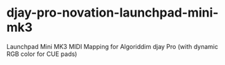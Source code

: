 # djay-pro-novation-launchpad-mini-mk3
Launchpad Mini MK3 MIDI Mapping for Algoriddim djay Pro (with dynamic RGB color for CUE pads)
